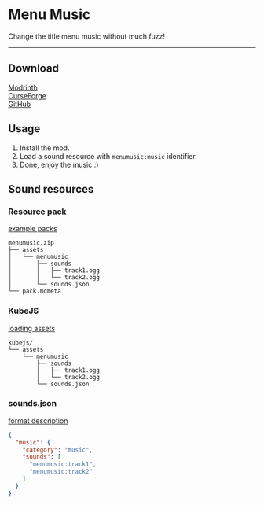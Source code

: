 # Menu Music

Change the title menu music without much fuzz!

---

## Download

[Modrinth](https://modrinth.com/mod/menumusic)  
[CurseForge](https://www.curseforge.com/minecraft/mc-mods/menumusic)  
[GitHub](https://github.com/nothub/menumusic/releases)

## Usage

1. Install the mod.
2. Load a sound resource with `menumusic:music` identifier.
3. Done, enjoy the music :)

## Sound resources

### Resource pack

[example packs](https://github.com/nothub/menumusic/releases)

```
menumusic.zip
├── assets
│   └── menumusic
│       ├── sounds
│       │   ├── track1.ogg
│       │   └── track2.ogg
│       └── sounds.json
└── pack.mcmeta
```

### KubeJS

[loading assets](https://mods.latvian.dev/books/kubejs/page/loading-assets-and-data)

```
kubejs/
└── assets
    └── menumusic
        ├── sounds
        │   ├── track1.ogg
        │   └── track2.ogg
        └── sounds.json
```

### sounds.json

[format description](https://minecraft.fandom.com/wiki/Sounds.json#File_structure)

```json
{
  "music": {
    "category": "music",
    "sounds": [
      "menumusic:track1",
      "menumusic:track2"
    ]
  }
}
```

